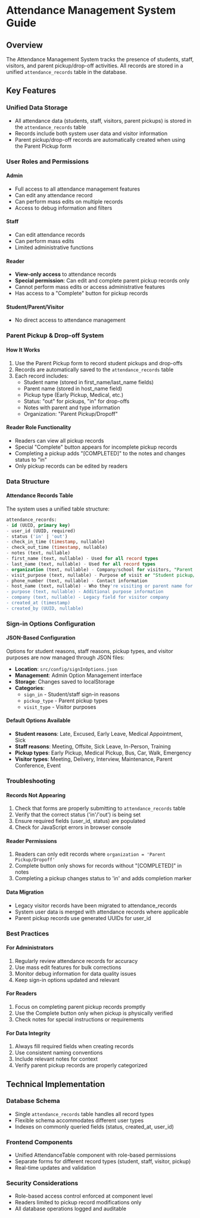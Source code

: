 
# Attendance Management System Guide

## Overview
The Attendance Management System tracks the presence of students, staff, visitors, and parent pickup/drop-off activities. All records are stored in a unified `attendance_records` table in the database.

## Key Features

### Unified Data Storage
- All attendance data (students, staff, visitors, parent pickups) is stored in the `attendance_records` table
- Records include both system user data and visitor information
- Parent pickup/drop-off records are automatically created when using the Parent Pickup form

### User Roles and Permissions

#### Admin
- Full access to all attendance management features
- Can edit any attendance record
- Can perform mass edits on multiple records
- Access to debug information and filters

#### Staff
- Can edit attendance records
- Can perform mass edits
- Limited administrative functions

#### Reader
- **View-only access** to attendance records
- **Special permission**: Can edit and complete parent pickup records only
- Cannot perform mass edits or access administrative features
- Has access to a "Complete" button for pickup records

#### Student/Parent/Visitor
- No direct access to attendance management

### Parent Pickup & Drop-off System

#### How It Works
1. Use the Parent Pickup form to record student pickups and drop-offs
2. Records are automatically saved to the `attendance_records` table
3. Each record includes:
   - Student name (stored in first_name/last_name fields)
   - Parent name (stored in host_name field)
   - Pickup type (Early Pickup, Medical, etc.)
   - Status: "out" for pickups, "in" for drop-offs
   - Notes with parent and type information
   - Organization: "Parent Pickup/Dropoff"

#### Reader Role Functionality
- Readers can view all pickup records
- Special "Complete" button appears for incomplete pickup records
- Completing a pickup adds "[COMPLETED]" to the notes and changes status to "in"
- Only pickup records can be edited by readers

### Data Structure

#### Attendance Records Table
The system uses a unified table structure:

```sql
attendance_records:
- id (UUID, primary key)
- user_id (UUID, required)
- status ('in' | 'out')
- check_in_time (timestamp, nullable)
- check_out_time (timestamp, nullable)
- notes (text, nullable)
- first_name (text, nullable) - Used for all record types
- last_name (text, nullable) - Used for all record types
- organization (text, nullable) - Company/school for visitors, "Parent Pickup/Dropoff" for pickups
- visit_purpose (text, nullable) - Purpose of visit or "Student pickup/dropoff"
- phone_number (text, nullable) - Contact information
- host_name (text, nullable) - Who they're visiting or parent name for pickups
- purpose (text, nullable) - Additional purpose information
- company (text, nullable) - Legacy field for visitor company
- created_at (timestamp)
- created_by (UUID, nullable)
```

### Sign-in Options Configuration

#### JSON-Based Configuration
Options for student reasons, staff reasons, pickup types, and visitor purposes are now managed through JSON files:

- **Location**: `src/config/signInOptions.json`
- **Management**: Admin Option Management interface
- **Storage**: Changes saved to localStorage
- **Categories**:
  - `sign_in` - Student/staff sign-in reasons
  - `pickup_type` - Parent pickup types
  - `visit_type` - Visitor purposes

#### Default Options Available
- **Student reasons**: Late, Excused, Early Leave, Medical Appointment, Sick
- **Staff reasons**: Meeting, Offsite, Sick Leave, In-Person, Training
- **Pickup types**: Early Pickup, Medical Pickup, Bus, Car, Walk, Emergency
- **Visitor types**: Meeting, Delivery, Interview, Maintenance, Parent Conference, Event

### Troubleshooting

#### Records Not Appearing
1. Check that forms are properly submitting to `attendance_records` table
2. Verify that the correct status ('in'/'out') is being set
3. Ensure required fields (user_id, status) are populated
4. Check for JavaScript errors in browser console

#### Reader Permissions
1. Readers can only edit records where `organization = 'Parent Pickup/Dropoff'`
2. Complete button only shows for records without "[COMPLETED]" in notes
3. Completing a pickup changes status to 'in' and adds completion marker

#### Data Migration
- Legacy visitor records have been migrated to attendance_records
- System user data is merged with attendance records where applicable
- Parent pickup records use generated UUIDs for user_id

### Best Practices

#### For Administrators
1. Regularly review attendance records for accuracy
2. Use mass edit features for bulk corrections
3. Monitor debug information for data quality issues
4. Keep sign-in options updated and relevant

#### For Readers
1. Focus on completing parent pickup records promptly
2. Use the Complete button only when pickup is physically verified
3. Check notes for special instructions or requirements

#### For Data Integrity
1. Always fill required fields when creating records
2. Use consistent naming conventions
3. Include relevant notes for context
4. Verify parent pickup records are properly categorized

## Technical Implementation

### Database Schema
- Single `attendance_records` table handles all record types
- Flexible schema accommodates different user types
- Indexes on commonly queried fields (status, created_at, user_id)

### Frontend Components
- Unified AttendanceTable component with role-based permissions
- Separate forms for different record types (student, staff, visitor, pickup)
- Real-time updates and validation

### Security Considerations
- Role-based access control enforced at component level
- Readers limited to pickup record modifications only
- All database operations logged and auditable

